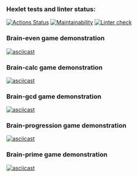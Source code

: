 ### Hexlet tests and linter status:
[![Actions Status](https://github.com/amazingrobocat/python-project-lvl1/workflows/hexlet-check/badge.svg)](https://github.com/amazingrobocat/python-project-lvl1/actions)
[![Maintainability](https://api.codeclimate.com/v1/badges/a99a88d28ad37a79dbf6/maintainability)](https://codeclimate.com/github/codeclimate/codeclimate/maintainability)
[![Linter check](https://github.com/amazingrobocat/python-project-lvl1/actions/workflows/flake8-WPS-check.yml/badge.svg)](https://github.com/amazingrobocat/python-project-lvl1/actions/workflows/flake8-WPS-check.yml)

### Brain-even game demonstration
[![asciicast](https://asciinema.org/a/TNfYYrLhigYqaa4NS8AzdRMgA.svg)](https://asciinema.org/a/TNfYYrLhigYqaa4NS8AzdRMgA)

### Brain-calc game demonstration
[![asciicast](https://asciinema.org/a/UoBmqtIV9aNvPpwiwaAyhPJCH.svg)](https://asciinema.org/a/UoBmqtIV9aNvPpwiwaAyhPJCH)

### Brain-gcd game demonstration
[![asciicast](https://asciinema.org/a/nTCkkuoMh4frIJRRo7cKmO3RI.svg)](https://asciinema.org/a/nTCkkuoMh4frIJRRo7cKmO3RI)

### Brain-progression game demonstration
[![asciicast](https://asciinema.org/a/GCmlTB0MlLvzHzVfy1jxiNA7K.svg)](https://asciinema.org/a/GCmlTB0MlLvzHzVfy1jxiNA7K)

### Brain-prime game demonstration
[![asciicast](https://asciinema.org/a/u6MlIJArqyyfoRtGtlsMZEomy.svg)](https://asciinema.org/a/u6MlIJArqyyfoRtGtlsMZEomy)
